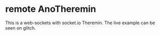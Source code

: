 # remote AnoTheremin
 
This is a web-sockets with socket.io Theremin. 
The live example can be seen on glitch.   
